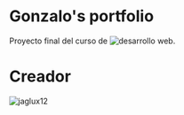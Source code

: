 # Gonzalo's portfolio

Proyecto final del curso de  ![desarrollo web](https://streaming.itcarg.com/capacitaciones/desarrollo-web). 

# Creador

![jaglux12](https://www.github.com/jaglux12)